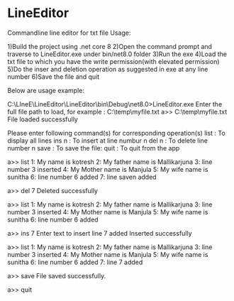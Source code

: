 # LineEditor
Commandline line editor for txt file 
Usage:

1)Build the project using .net core 8
2)Open the command prompt and traverse to LineEditor.exe under bin/net8.0 folder
3)Run the exe
4)Load the txt file to which you have the write permission(with elevated permission)
5)Do the inser and deletion operation as suggested in exe at any line number
6)Save the file and quit

Below are usage example:

C:\LIneE\LineEditor\LineEditor\bin\Debug\net8.0>LineEditor.exe
Enter the full file path to load, for example : C:\temp\myfile.txt
 a>> C:\temp\myfile.txt
File loaded successfully

Please enter following command(s) for corresponding operation(s)
list  : To display all lines
ins n : To insert at line numbur n
del n : To delete line number n
save  : To save the file:
quit  : To quit from the app

 a>> list
1: My name is kotresh
2: My father name is Mallikarjuna
3: line number 3 inserted
4: My Mother name is Manjula
5: My wife name is sunitha
6: line number 6 added
7: line saven added

 a>> del 7
Deleted successfully

 a>> list
1: My name is kotresh
2: My father name is Mallikarjuna
3: line number 3 inserted
4: My Mother name is Manjula
5: My wife name is sunitha
6: line number 6 added

 a>> ins 7
Enter text to insert
line 7 added
Inserted successfully

 a>> list
1: My name is kotresh
2: My father name is Mallikarjuna
3: line number 3 inserted
4: My Mother name is Manjula
5: My wife name is sunitha
6: line number 6 added
7: line 7 added

 a>> save
File saved successfully.

 a>> quit
